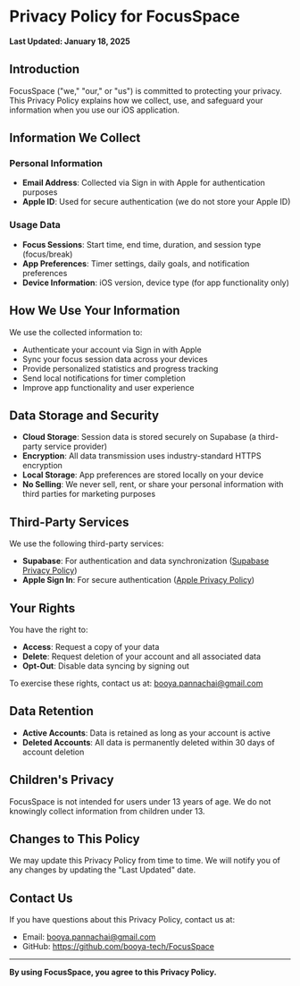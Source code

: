 # Privacy Policy for FocusSpace

**Last Updated: January 18, 2025**

## Introduction

FocusSpace ("we," "our," or "us") is committed to protecting your privacy. This Privacy Policy explains how we collect, use, and safeguard your information when you use our iOS application.

## Information We Collect

### Personal Information
- **Email Address**: Collected via Sign in with Apple for authentication purposes
- **Apple ID**: Used for secure authentication (we do not store your Apple ID)

### Usage Data
- **Focus Sessions**: Start time, end time, duration, and session type (focus/break)
- **App Preferences**: Timer settings, daily goals, and notification preferences
- **Device Information**: iOS version, device type (for app functionality only)

## How We Use Your Information

We use the collected information to:
- Authenticate your account via Sign in with Apple
- Sync your focus session data across your devices
- Provide personalized statistics and progress tracking
- Send local notifications for timer completion
- Improve app functionality and user experience

## Data Storage and Security

- **Cloud Storage**: Session data is stored securely on Supabase (a third-party service provider)
- **Encryption**: All data transmission uses industry-standard HTTPS encryption
- **Local Storage**: App preferences are stored locally on your device
- **No Selling**: We never sell, rent, or share your personal information with third parties for marketing purposes

## Third-Party Services

We use the following third-party services:
- **Supabase**: For authentication and data synchronization ([Supabase Privacy Policy](https://supabase.com/privacy))
- **Apple Sign In**: For secure authentication ([Apple Privacy Policy](https://www.apple.com/legal/privacy/))

## Your Rights

You have the right to:
- **Access**: Request a copy of your data
- **Delete**: Request deletion of your account and all associated data
- **Opt-Out**: Disable data syncing by signing out

To exercise these rights, contact us at: booya.pannachai@gmail.com

## Data Retention

- **Active Accounts**: Data is retained as long as your account is active
- **Deleted Accounts**: All data is permanently deleted within 30 days of account deletion

## Children's Privacy

FocusSpace is not intended for users under 13 years of age. We do not knowingly collect information from children under 13.

## Changes to This Policy

We may update this Privacy Policy from time to time. We will notify you of any changes by updating the "Last Updated" date.

## Contact Us

If you have questions about this Privacy Policy, contact us at:
- Email: booya.pannachai@gmail.com
- GitHub: https://github.com/booya-tech/FocusSpace

---

**By using FocusSpace, you agree to this Privacy Policy.**
